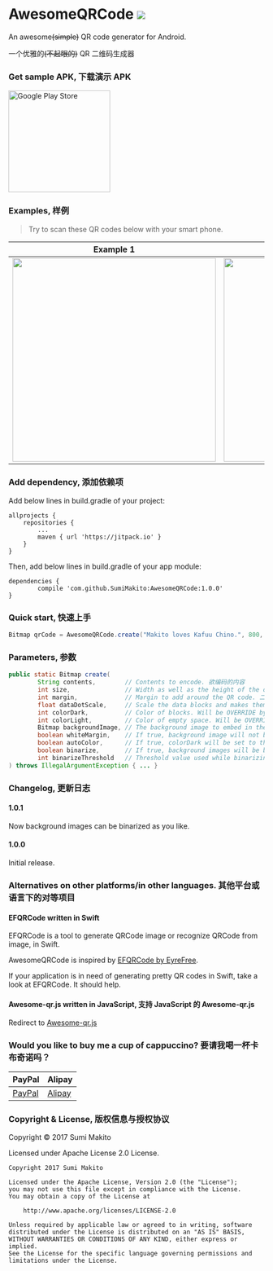 # AwesomeQRCode [![](https://jitpack.io/v/SumiMakito/AwesomeQRCode.svg)](https://jitpack.io/#SumiMakito/AwesomeQRCode)

An awesome<del>(simple)</del> QR code generator for Android.

一个优雅的<del>(不起眼的)</del> QR 二维码生成器

### Get sample APK, 下载演示 APK

<a href="https://play.google.com/store/apps/details?id=com.github.sumimakito.awesomeqrsample" target="_blank"><img src="art/play_store_badge.png" alt="Google Play Store" width="200"></a>

### Examples, 样例

> Try to scan these QR codes below with your smart phone.

Example 1|Example 2|Example 3
------------ | ------------- | -------------
<img src="art/awesome-qr-1.png" width="400"> | <img src="art/awesome-qr-2.png" width="400"> | <img src="art/awesome-qr-3.png" width="400">

### Add dependency, 添加依赖项

Add below lines in build.gradle of your project:
```
allprojects {
	repositories {
		...
		maven { url 'https://jitpack.io' }
	}
}
```

Then, add below lines in build.gradle of your app module:
```
dependencies {
        compile 'com.github.SumiMakito:AwesomeQRCode:1.0.0'
}
```

### Quick start, 快速上手

```java
Bitmap qrCode = AwesomeQRCode.create("Makito loves Kafuu Chino.", 800, 20, 0.3f, Color.BLACK, Color.WHITE, backgroundBitmap, true, true);
```

### Parameters, 参数

```java
public static Bitmap create(
        String contents,        // Contents to encode. 欲编码的内容
        int size,               // Width as well as the height of the output QR code, includes margin. 尺寸, 长宽一致
        int margin,             // Margin to add around the QR code. 二维码边缘的外边距
        float dataDotScale,     // Scale the data blocks and makes them appear smaller. 数据点缩小比例 (0 < scale < 1.0f)
        int colorDark,          // Color of blocks. Will be OVERRIDE by autoColor. (BYTE_DTA, BYTE_POS, BYTE_AGN, BYTE_TMG) 实点的颜色
        int colorLight,         // Color of empty space. Will be OVERRIDE by autoColor. (BYTE_EPT) 空白点的颜色
        Bitmap backgroundImage, // The background image to embed in the QR code. If null, no background image will be embedded. 欲嵌入的背景图
        boolean whiteMargin,    // If true, background image will not be drawn on the margin area. Default is true. 若为 true, 则背景图将不会绘制到外边距区域
        boolean autoColor,      // If true, colorDark will be set to the dominant color of backgroundImage. Default is true. 若为 true, 则将从背景图取主要颜色作为实点颜色
        boolean binarize,       // If true, background images will be binarized. Default is false. 若为 true, 背景图像将被二值化处理
        int binarizeThreshold   // Threshold value used while binarizing background images. Default is 128. 0 < threshold < 255. 控制背景图像二值化的阈值
) throws IllegalArgumentException { ... }
```

### Changelog, 更新日志

#### 1.0.1
Now background images can be binarized as you like.

#### 1.0.0
Initial release.

### Alternatives on other platforms/in other languages. 其他平台或语言下的对等项目

#### EFQRCode written in Swift

EFQRCode is a tool to generate QRCode image or recognize QRCode from image, in Swift.

AwesomeQRCode is inspired by [EFQRCode by EyreFree](https://github.com/EyreFree/EFQRCode).

If your application is in need of generating pretty QR codes in Swift, take a look at EFQRCode. It should help.

#### Awesome-qr.js written in JavaScript, 支持 JavaScript 的 Awesome-qr.js

Redirect to [Awesome-qr.js](https://github.com/SumiMakito/Awesome-qr.js)

### Would you like to buy me a cup of cappuccino? 要请我喝一杯卡布奇诺吗？
PayPal | Alipay
----|----
[PayPal](https://www.paypal.me/makito) | [Alipay](https://qr.alipay.com/a6x02021re1jk4ftcymlw79)

### Copyright &amp; License, 版权信息与授权协议

Copyright &copy; 2017 Sumi Makito

Licensed under Apache License 2.0 License.

```
Copyright 2017 Sumi Makito

Licensed under the Apache License, Version 2.0 (the "License");
you may not use this file except in compliance with the License.
You may obtain a copy of the License at

    http://www.apache.org/licenses/LICENSE-2.0

Unless required by applicable law or agreed to in writing, software
distributed under the License is distributed on an "AS IS" BASIS,
WITHOUT WARRANTIES OR CONDITIONS OF ANY KIND, either express or implied.
See the License for the specific language governing permissions and
limitations under the License.
```
